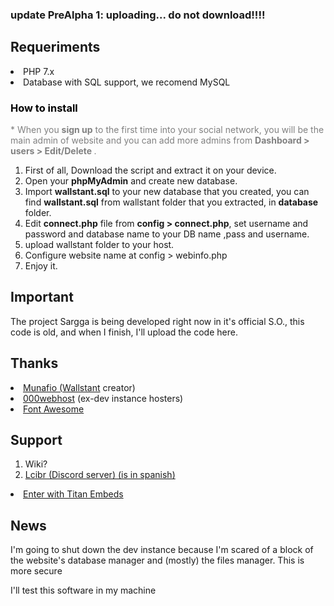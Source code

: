 

### update PreAlpha 1: uploading... do not download!!!!

## Requeriments
<li>PHP 7.x</li>
<li>Database with SQL support, we recomend MySQL</li>

<h3 style="color: black;font-size: auto;">How to install</h3>
			<p style="color: gray">* When you <b>sign up</b> to the first time into your social network, you will be the main admin of website and you can add more admins from <b>Dashboard > users > Edit/Delete </b>.</p>
<ol type="1">
	<li>First of all, Download the script and extract it on your device.</li>
	<li>Open your <b>phpMyAdmin</b> and create new database.</li>
	<li>Import <b>wallstant.sql</b> to your new database that you created, you can find <b>wallstant.sql</b> from wallstant folder that you extracted, in <b>database</b> folder.</li>
	<li>Edit <b>connect.php</b> file from <b>config &gt; connect.php</b>, set username and password and database name to your DB name ,pass and username.</li>
	<li>upload wallstant folder to your host.</li>
        <li>Configure website name at config > webinfo.php</li>
	<li>Enjoy it.</li>
</ol>

## Important
The project Sargga is being developed right now in it's official S.O., this code is old, and when I finish, I'll upload the code here.

## Thanks
<li><a href="https://github.com/munafio">Munafio (<a href="https://wallstant.github.io">Wallstant</a> creator)</li>
<li><a href="https://000webhost.com">000webhost</a> (ex-dev instance hosters)</li>
<li><a href="https://fontawesome.com">Font Awesome</a>

## Support
1. Wiki?
2. <a href="https://inv.wtf/ciber">Lcibr (Discord server) (is in spanish)</a>
<li><a href="https://titanembeds.com/embed/741660184228921386">Enter with Titan Embeds</a></li>

## News
I'm going to shut down the dev instance because I'm scared of a block of the website's database manager and (mostly) the files manager. This is more secure

I'll test this software in my machine
